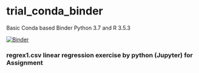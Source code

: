 # trial_conda_binder
Basic Conda based Binder
Python 3.7 and R 3.5.3

[![Binder](https://mybinder.org/badge_logo.svg)](https://mybinder.org/v2/gh/Motilal-Uttarkabat/trial_conda_binder/python_regrex1)

### regrex1.csv linear regression exercise by python (Jupyter) for Assignment
